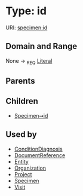 
# Type: id




URI: [specimen:id](https://ccdh.org/specimen/id)


## Domain and Range

None ->  <sub>REQ</sub> [Literal](types/Literal.md)

## Parents


## Children

 *  [Specimen➞id](Specimen_id.md)

## Used by

 * [ConditionDiagnosis](ConditionDiagnosis.md)
 * [DocumentReference](DocumentReference.md)
 * [Entity](Entity.md)
 * [Organization](Organization.md)
 * [Project](Project.md)
 * [Specimen](Specimen.md)
 * [Visit](Visit.md)

